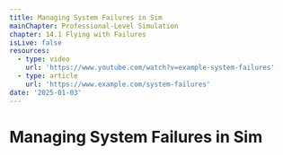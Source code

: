 ```yaml
---
title: Managing System Failures in Sim
mainChapter: Professional-Level Simulation
chapter: 14.1 Flying with Failures
isLive: false
resources:
  - type: video
    url: 'https://www.youtube.com/watch?v=example-system-failures'
  - type: article
    url: 'https://www.example.com/system-failures'
date: '2025-01-03'
---
```


# Managing System Failures in Sim
